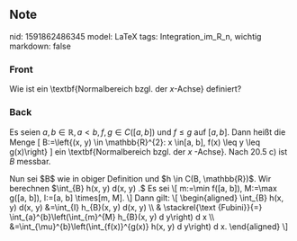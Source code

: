 ## Note
nid: 1591862486345
model: LaTeX
tags: Integration_im_R_n, wichtig
markdown: false

### Front
Wie ist ein \textbf{Normalbereich bzgl. der $x$-Achse} definiert?

### Back
Es seien $a, b \in \mathbb{R}, a<b, f, g \in C([a, b])$ und $f \leq g$ auf $[a, b] .$ Dann heißt die Menge
\[
B:=\left\{(x, y) \in \mathbb{R}^{2}: x \in[a, b], f(x) \leq y \leq g(x)\right\}
\]
ein \textbf{Normalbereich bzgl. der $x$ -Achse}. Nach 20.5 c) ist $B$ messbar.<div>
</div><div>Nun sei $B$ wie in obiger Definition und $h \in C(B, \mathbb{R})$. Wir berechnen $\int_{B} h(x, y) d(x, y) .$ Es
sei
\[
m:=\min f([a, b]), M:=\max g([a, b]), I:=[a, b] \times[m, M].
\]
Dann gilt:
\[
\begin{aligned}
\int_{B} h(x, y) d(x, y) &=\int_{I} h_{B}(x, y) d(x, y) \\
& \stackrel{\text {Fubini}}{=} \int_{a}^{b}\left(\int_{m}^{M} h_{B}(x, y) d y\right) d x \\
&=\int_{\mu}^{b}\left(\int_{f(x)}^{g(x)} h(x, y) d y\right) d x.
\end{aligned}
\]
</div>
